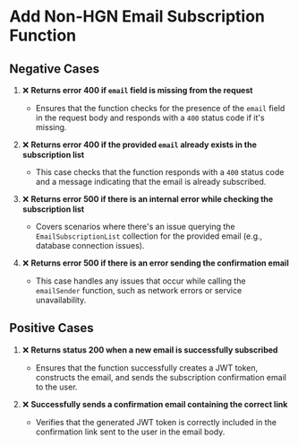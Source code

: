 # Add Non-HGN Email Subscription Function

## Negative Cases

1. ❌ **Returns error 400 if `email` field is missing from the request**
   - Ensures that the function checks for the presence of the `email` field in the request body and responds with a `400` status code if it's missing.

2. ❌ **Returns error 400 if the provided `email` already exists in the subscription list**
   - This case checks that the function responds with a `400` status code and a message indicating that the email is already subscribed.

3. ❌ **Returns error 500 if there is an internal error while checking the subscription list**
   - Covers scenarios where there's an issue querying the `EmailSubscriptionList` collection for the provided email (e.g., database connection issues).

4. ❌ **Returns error 500 if there is an error sending the confirmation email**
   - This case handles any issues that occur while calling the `emailSender` function, such as network errors or service unavailability.

## Positive Cases

1. ❌ **Returns status 200 when a new email is successfully subscribed**
   - Ensures that the function successfully creates a JWT token, constructs the email, and sends the subscription confirmation email to the user.

2. ❌ **Successfully sends a confirmation email containing the correct link**
   - Verifies that the generated JWT token is correctly included in the confirmation link sent to the user in the email body.
